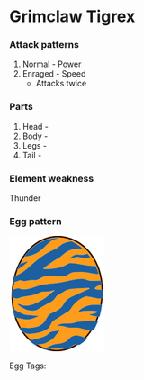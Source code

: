 # Grimclaw Tigrex

### Attack patterns
1. Normal - Power
2. Enraged - Speed
   - Attacks twice

### Parts
1. Head - 
2. Body - 
3. Legs - 
4. Tail - 

### Element weakness
Thunder 

### Egg pattern
![image info](../assets/grimclaw_tigrex.png)

Egg Tags: 